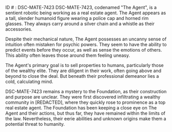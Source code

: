 ID # : DSC-MATE-7423
DSC-MATE-7423, codenamed "The Agent", is a sentient robotic being working as a real estate agent. The Agent appears as a tall, slender humanoid figure wearing a police cap and horned rim glasses. They always carry around a silver chain and a whistle as their accessories.

Despite their mechanical nature, The Agent possesses an uncanny sense of intuition often mistaken for psychic powers. They seem to have the ability to predict events before they occur, as well as sense the emotions of others. This ability often leaves those around them feeling uneasy.

The Agent's primary goal is to sell properties to humans, particularly those of the wealthy elite. They are diligent in their work, often going above and beyond to close the deal. But beneath their professional demeanor lies a cold, calculating mind.

DSC-MATE-7423 remains a mystery to the Foundation, as their construction and purpose are unclear. They were first discovered infiltrating a wealthy community in [REDACTED], where they quickly rose to prominence as a top real estate agent. The Foundation has been keeping a close eye on The Agent and their actions, but thus far, they have remained within the limits of the law. Nevertheless, their eerie abilities and unknown origins make them a potential threat to humanity.